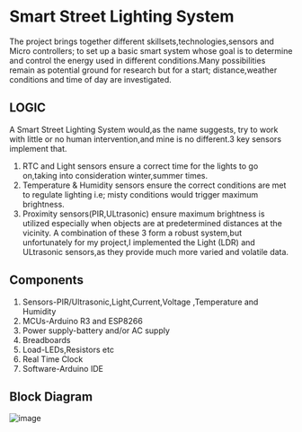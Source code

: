 # Smart Street Lighting System
The project brings together different skillsets,technologies,sensors and Micro controllers; to set up a basic smart system whose goal is to determine and control the energy used in different conditions.Many possibilities remain as potential ground for research but for a start; distance,weather conditions and  time of day are investigated.
## LOGIC
A Smart Street Lighting System would,as the name suggests, try to work with little or no human intervention,and mine is no different.3 key sensors implement that.
1. RTC and Light sensors ensure a correct time for the lights to go on,taking into consideration winter,summer times.
1. Temperature & Humidity sensors ensure the correct conditions are met to regulate lighting i.e; misty conditions would trigger maximum brightness.
1. Proximity sensors(PIR,ULtrasonic) ensure maximum brightness is utilized especially when objects are at predetermined distances at the vicinity.
A combination of these 3 form a robust system,but unfortunately for my project,I implemented the Light (LDR) and ULtrasonic sensors,as they provide much more varied and volatile data.
## Components
1. Sensors-PIR/Ultrasonic,Light,Current,Voltage ,Temperature and Humidity 
1. MCUs-Arduino R3 and ESP8266
1. Power supply-battery and/or AC supply
1. Breadboards
1. Load-LEDs,Resistors etc
1. Real Time Clock
1. Software-Arduino IDE
## Block Diagram
![image](https://github.com/Donnybroke/smart_street_lighting/assets/92339420/dd358934-1703-4ef7-a38d-70352f04fbc3)



